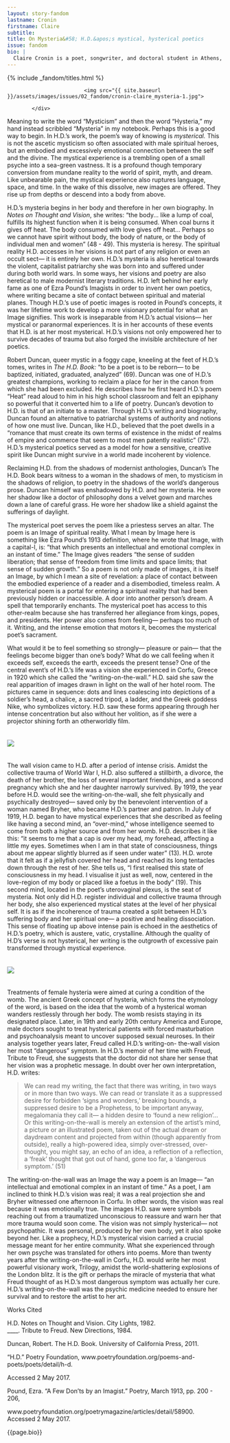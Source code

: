 ```yaml
---
layout: story-fandom
lastname: Cronin
firstname: Claire
subtitle: 
title: On Mysteria&#58; H.D.&apos;s mystical, hysterical poetics
issue: fandom
bio: |
  Claire Cronin is a poet, songwriter, and doctoral student in Athens, GA. Her chapbook, *A Spirit is a Mood Without a Body*, won the 2017 Dead Lake Chapbook contest. Claire's work can be found in *Bennington Review, Sixth Finch, Vinyl Poetry, BOAAT, Cloud Rodeo, Yalobusha Review, The Volta*, and other journals. She has an MFA from the University of California, Irvine.
---
```


<style>

 p img {
    margin: 1.5em 0;
 }

 .fandom-page-wrapper blockquote {
    margin: 1.5em auto;
 }

</style>


<div class="section-intro section">
            <div class="inner-section-wrapper">
			                 {% include _fandom/titles.html %}

                             <img src="{{ site.baseurl }}/assets/images/issues/02_fandom/cronin-claire_mysteria-1.jpg">

            </div>
</div>

<div class="section-one section">
    <div class="inner-section-wrapper">
    <div class="text-wrapper"><p>Meaning to write the word “Mysticism” and then the word “Hysteria,” my hand instead scribbled “Mysteria” in my notebook. Perhaps this is a good way to begin. In H.D.’s work, the poem’s way of knowing is <i>mysterical.</i> This is not the ascetic mysticism so often associated with male spiritual heroes, but an embodied and excessively emotional connection between the self and the divine. The mystical experience is a trembling open of a small psyche into a sea-green vastness. It is a profound though temporary conversion from mundane reality to the world of spirit, myth, and dream. Like unbearable pain, the mystical experience also ruptures language, space, and time. In the wake of this dissolve, new images are offered. They rise up from depths or descend into a body from above.
</p>
<p>H.D.’s mysteria begins in her body and therefore in her own biography. In <i>Notes on Thought and Vision</i>, she writes: “the body... like a lump of coal, fulfills its highest function when it is being consumed. When coal burns it gives off heat. The body consumed with love gives off heat... Perhaps so we cannot have spirit without body, the body of nature, or the body of individual men and women” (48 - 49). This mysteria is heresy. The spiritual reality H.D. accesses in her visions is not part of any religion or even an occult sect— it is entirely her own. H.D.’s mysteria is also heretical towards the violent, capitalist patriarchy she was born into and suffered under during both world wars. In some ways, her visions and poetry are also heretical to male modernist literary traditions. H.D. left behind her early fame as one of Ezra Pound’s Imagists in order to invent her own poetics, where writing became a site of contact between spiritual and material planes. Though H.D.’s use of poetic images is rooted in Pound’s concepts, it was her lifetime work to develop a more visionary potential for what an Image signifies. This work is inseparable from H.D.’s actual visions— her mystical or paranormal experiences. It is in her accounts of these events that H.D. is at her most mysterical. H.D.’s visions not only empowered her to survive decades of trauma but also forged the invisible architecture of her poetics.</p>
<p>Robert Duncan, queer mystic in a foggy cape, kneeling at the feet of H.D.’s tomes, writes in <i>The H.D. Book:</i> “to be a poet is to be reborn— to be baptized, initiated, graduated,
analyzed” (69). Duncan was one of H.D.’s greatest champions, working to reclaim a place for her in the canon from which she had been excluded. He describes how he first heard H.D.’s poem “Heat” read aloud to him in his high school classroom and felt an epiphany so powerful that it converted him to a life of poetry. Duncan’s devotion to H.D. is that of an initiate to a master. Through H.D.’s writing and biography, Duncan found an alternative to patriarchal systems of authority and notions of how one must live. Duncan, like H.D., believed that the poet dwells in a “romance that must create its own terms of existence in the midst of realms of empire and commerce that seem to most men patently realistic” (72). H.D.’s mysterical poetics served as a model for how a sensitive, creative spirit like Duncan might survive in a world made incoherent by violence.</p>
<p>Reclaiming H.D. from the shadows of modernist anthologies, Duncan’s The H.D. Book bears witness to a woman in the shadows of men, to mysticism in the shadows of religion, to poetry in the shadows of the world’s dangerous prose. Duncan himself was enshadowed by H.D. and her mysteria. He wore her shadow like a doctor of philosophy dons a velvet gown and marches down a lane of careful grass. He wore her shadow like a shield against the sufferings of daylight.</p>
<p>The mysterical poet serves the poem like a priestess serves an altar. The poem is an Image of spiritual reality. What I mean by Image here is something like Ezra Pound’s 1913 definition, where he wrote that Image, with a capital-I, is: “that which presents an intellectual and emotional complex in an instant of time.” The Image gives readers “the sense of sudden liberation; that sense of freedom from time limits and space limits; that sense of sudden growth.” So a poem is not only made of images, it is itself an Image, by which I mean a site of revelation: a place of contact between the embodied experience of a reader and a disembodied, timeless realm. A mysterical poem is a portal for entering a spiritual reality that had been previously hidden or inaccessible. A door into another person’s dream. A spell that temporarily enchants. The mysterical poet has access to this other-realm because she has transferred her allegiance from kings, popes, and presidents. Her power also comes from feeling— perhaps too much of it. Writing, and the intense emotion that motors it, becomes the mysterical poet’s sacrament.</p>
<p>What would it be to feel something so strongly— pleasure or pain— that the feelings become bigger than one’s body? What do we call feeling when it exceeds self, exceeds the earth, exceeds the present tense? One of the central event’s of H.D.’s life was a vision she experienced in Corfu, Greece in 1920 which she called the “writing-on-the-wall.” H.D. said she saw the real apparition of images drawn in light on the wall of her hotel room. The pictures came in sequence: dots and lines coalescing into depictions of a soldier’s head, a chalice, a sacred tripod, a ladder, and the Greek goddess Nike, who symbolizes victory. H.D. saw these forms appearing through her intense concentration but also without her volition, as if she were a projector shining forth an otherworldly film.</p>
<p><img src="{{ site.baseurl }}/assets/images/issues/02_fandom/cronin-claire_mysteria-2.jpg"></p>
<p>The wall vision came to H.D. after a period of intense crisis. Amidst the collective trauma of World War I, H.D. also suffered a stillbirth, a divorce, the death of her brother, the loss of several important friendships, and a second pregnancy which she and her daughter narrowly survived. By 1919, the year before H.D. would see the writing-on-the-wall, she felt physically and psychically destroyed— saved only by the benevolent intervention of a woman named Bryher, who became H.D.’s partner and patron. In July of 1919, H.D. began to have mystical experiences that she described as feeling like having a second mind, an “over-mind,” whose intelligence seemed to come from both a higher source and from her womb. H.D. describes it like this: “it seems to me that a cap is over my head, my forehead, affecting a little my eyes. Sometimes when I am in that state of consciousness, things about me appear slightly blurred as if seen under water” (13). H.D. wrote that it felt as if a jellyfish covered her head and reached its long tentacles down through the rest of her. She tells us, “I first realised this state of consciousness in my head. I visualise it just as well, now, centered in the love-region of my body or placed like a foetus in the body” (19). This second mind, located in the poet’s uterovaginal plexus, is the seat of mysteria. Not only did H.D. register individual and collective trauma through her body, she also experienced mystical states at the level of her physical self. It is as if the incoherence of trauma created a split between H.D.’s suffering body and her spiritual one— a positive and healing dissociation. This sense of floating up above intense pain is echoed in the aesthetics of H.D.’s poetry, which is austere, vatic, crystalline. Although the quality of H.D’s verse is not hysterical, her writing is the outgrowth of excessive pain transformed through mystical experience.</p>
<p><img src="{{ site.baseurl }}/assets/images/issues/02_fandom/cronin-claire_mysteria-3.jpg"></p>
<p>Treatments of female hysteria were aimed at curing a condition of the womb. The ancient Greek concept of hysteria, which forms the etymology of the word, is based on the idea that the womb of a hysterical woman wanders restlessly through her body. The womb resists staying in its designated place. Later, in 19th and early 20th century America and Europe, male doctors sought to treat hysterical patients with forced masturbation and psychoanalysis meant to uncover supposed sexual neuroses. In their analysis together years later, Freud called H.D.’s writing-on- the-wall vision her most “dangerous” symptom. In H.D.’s memoir of her time with Freud, Tribute to Freud, she suggests that the doctor did not share her sense that her vision was a prophetic message. In doubt over her own interpretation, H.D. writes:</p><blockquote>We can read my writing, the fact that there was writing, in two ways or in more than two ways. We can read or translate it as a suppressed desire for forbidden ‘signs and wonders,’ breaking bounds, a suppressed desire to be a Prophetess, to be important anyway, megalomania they call it— a hidden desire to ‘found a new religion’... Or this writing-on-the-wall is merely an extension of the artist’s mind, a picture or an illustrated poem, taken out of the actual dream or daydream content and projected from within (though apparently from outside), really a high-powered idea, simply over-stressed, over-thought, you might say, an echo of an idea, a reflection of a reflection, a ‘freak’ thought that got out of hand, gone too far, a ‘dangerous symptom.’ (51)</blockquote>
<p>The writing-on-the-wall was an Image the way a poem is an Image— “an intellectual and emotional complex in an instant of time.” As a poet, I am inclined to think H.D.’s vision was real; it was a real projection she and Bryher witnessed one afternoon in Corfu. In other words, the vision was real because it was emotionally true. The images H.D. saw were symbols reaching out from a traumatized unconscious to reassure and warn her that more trauma would soon come. The vision was not simply hysterical— not psychopathic. It was personal, produced by her own body, yet it also spoke beyond her. Like a prophecy, H.D.’s mysterical vision carried a crucial message meant for her entire community. What she experienced through her own psyche was translated for others into poems. More than twenty years after the writing-on-the-wall in Corfu, H.D. would write her most powerful visionary work, Trilogy, amidst the world-shattering explosions of the London blitz. It is the gift or perhaps the miracle of mysteria that what Freud thought of as H.D.’s most dangerous symptom was actually her cure. H.D.’s writing-on-the-wall was the psychic medicine needed to ensure her survival and to restore the artist to her art. </p>
</div></div>
</div>
<div class="section-two notes section gray-border">
    <div class="inner-section-wrapper">
    <div class="text-wrapper">
        <p>Works Cited</p>
        <p>H.D. Notes on Thought and Vision. City Lights, 1982.<br>
        ____. Tribute to Freud. New Directions, 1984.</p>
        <p>Duncan, Robert. The H.D. Book. University of California Press, 2011.</p>
        <p>“H.D.” Poetry Foundation, www.poetryfoundation.org/poems-and-poets/poets/detail/h-d.</p>
        <p>Accessed 2 May 2017.</p>
        <p>Pound, Ezra. “A Few Don’ts by an Imagist.” Poetry, March 1913, pp. 200 - 206,</p>
        <p>www.poetryfoundation.org/poetrymagazine/articles/detail/58900. Accessed 2 May 2017.</p>

</div></div></div>
<div class="section-three notes section">
    <div class="inner-section-wrapper">
    <div class="text-wrapper">
        <p>{{page.bio}}</p>

</div></div></div>




